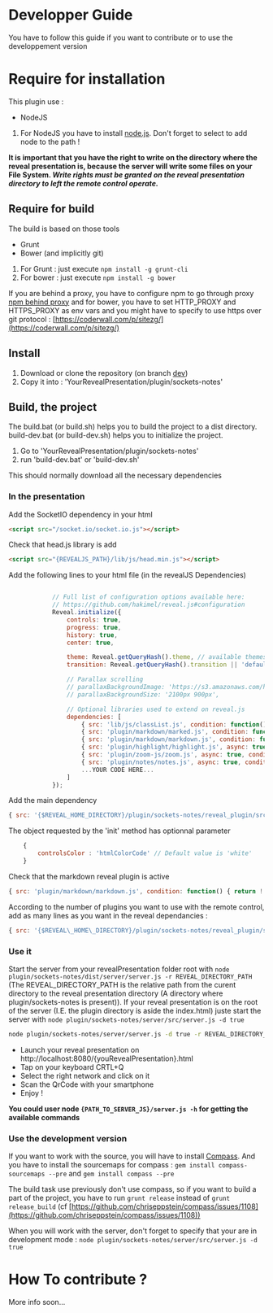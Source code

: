 Developper Guide
======================

You have to follow this guide if you want to contribute or to use the developpement version


# Require for installation

This plugin use : 

 * NodeJS
 

1. For NodeJS you have to install [node.js](http://nodejs.org/download/). Don't forget to select to add node to the path ! 

**It is important that you have the right to write on the directory where the reveal presentation is, because the server will write some files on your File System. _Write rights must be granted on the reveal presentation directory to left the remote control operate._** 

## Require for build

The build is based on those tools

 * Grunt
 * Bower (and implicitly git)

1. For Grunt : just execute ```npm install -g grunt-cli``` 
2. For bower : just execute ```npm install -g bower```

If you are behind a proxy, you have to configure npm to go through proxy [npm behind proxy](http://jjasonclark.com/how-to-setup-node-behind-web-proxy) and for bower, you have to set HTTP\_PROXY and HTTPS\_PROXY as env vars and you might have to specify to use https over git protocol : [https://coderwall.com/p/sitezg/](https://coderwall.com/p/sitezg/)

## Install

1. Download or clone the repository (on branch [dev](https://github.com/VinsiInnovation/revealjs-sockets-notes/tree/dev))
2. Copy it into : 'YourRevealPresentation/plugin/sockets-notes'

## Build, the project

The build.bat (or build.sh) helps you to build the project to a dist directory. build-dev.bat (or build-dev.sh) helps you to initialize the project.

1. Go to 'YourRevealPresentation/plugin/sockets-notes'
2. run 'build-dev.bat' or 'build-dev.sh'

This should normally download all the necessary dependencies


### In the presentation


Add the SocketIO dependency in your html

```html
<script src="/socket.io/socket.io.js"></script>
```

Check that head.js library is add

```html
<script src="{REVEALJS_PATH}/lib/js/head.min.js"></script>
```


Add the following lines to your html file (in the revealJS Dependencies)


```javascript

			// Full list of configuration options available here:
			// https://github.com/hakimel/reveal.js#configuration
			Reveal.initialize({
				controls: true,
				progress: true,
				history: true,
				center: true,

				theme: Reveal.getQueryHash().theme, // available themes are in /css/theme
				transition: Reveal.getQueryHash().transition || 'default', // default/cube/page/concave/zoom/linear/fade/none

				// Parallax scrolling
				// parallaxBackgroundImage: 'https://s3.amazonaws.com/hakim-static/reveal-js/reveal-parallax-1.jpg',
				// parallaxBackgroundSize: '2100px 900px',

				// Optional libraries used to extend on reveal.js
				dependencies: [
					{ src: 'lib/js/classList.js', condition: function() { return !document.body.classList; } },
					{ src: 'plugin/markdown/marked.js', condition: function() { return !!document.querySelector( '[data-markdown]' ); } },
					{ src: 'plugin/markdown/markdown.js', condition: function() { return !!document.querySelector( '[data-markdown]' ); } },
					{ src: 'plugin/highlight/highlight.js', async: true, callback: function() { hljs.initHighlightingOnLoad(); } },
					{ src: 'plugin/zoom-js/zoom.js', async: true, condition: function() { return !!document.body.classList; } },
					{ src: 'plugin/notes/notes.js', async: true, condition: function() { return !!document.body.classList; } },
                    ...YOUR CODE HERE...
				]
			});

```

Add the main dependency

```javascript
{ src: '{$REVEAL_HOME_DIRECTORY}/plugin/sockets-notes/reveal_plugin/src/js/notes-client.js', async: true, callback: function() { RevealClientNotes.init({}); } }
```

The object requested by the 'init' method has optionnal parameter

```javascript
    {
        controlsColor : 'htmlColorCode' // Default value is 'white'
    }
```

Check that the markdown reveal plugin is active

```javascript
{ src: 'plugin/markdown/markdown.js', condition: function() { return !!document.querySelector( '[data-markdown]' ); } }
```

According to the number of plugins you want to use with the remote control, add as many lines as you want in the reveal dependancies : 

```javascript
{ src: '{$REVEAL\_HOME\_DIRECTORY}/plugin/sockets-notes/reveal_plugin/src/plugins/*{thePluginYouWant}*.js', async: true}
```


### Use it

Start the server from your revealPresentation folder root with ```node plugin/sockets-notes/dist/server/server.js -r REVEAL_DIRECTORY_PATH``` (The REVEAL\_DIRECTORY\_PATH is the relative path from the curent directory to the reveal presentation directory (A directory where plugin/sockets-notes is present)). If your reveal presentation is on the root of the server (I.E. the plugin directory is aside the index.html) juste start the server with ```node plugin/sockets-notes/server/src/server.js -d true```

```Bash
node plugin/sockets-notes/server/server.js -d true -r REVEAL_DIRECTORY_PATH
```


* Launch your reveal presentation on http://localhost:8080/{youRevealPresentation}.html
* Tap on your keyboard CRTL+Q
* Select the right network and click on it
* Scan the QrCode with your smartphone
* Enjoy ! 


**You could user node ```{PATH_TO_SERVER_JS}/server.js -h``` for getting the available commands**

### Use the development version

If you want to work with the source, you will have to install [Compass](http://compass-style.org/install/). And you have to install the sourcemaps for compass : ```gem install compass-sourcemaps --pre``` and ```gem install compass --pre```

The build task use previously don't use compass, so if you want to build a part of the project, you have to run ```grunt release``` instead of ```grunt release_build``` (cf [https://github.com/chriseppstein/compass/issues/1108](https://github.com/chriseppstein/compass/issues/1108))

When you will work with the server, don't forget to specify that your are in development mode : ```node plugin/sockets-notes/server/src/server.js -d true```


# How To contribute ?


More info soon...